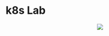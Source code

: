 # k8s Lab

<p align="center">
  <img src="https://user-images.githubusercontent.com/51189292/186472869-b130831b-9ab2-4c91-92dc-92ffd60b66ba.png">
</p>
